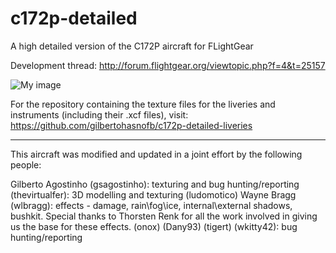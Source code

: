 c172p-detailed
==============
A high detailed version of the C172P aircraft for FLightGear

Development thread: http://forum.flightgear.org/viewtopic.php?f=4&t=25157

![My image](http://s23.postimg.org/6cuditurf/project.png)

For the repository containing the texture files for the liveries and instruments (including their .xcf files), visit: https://github.com/gilbertohasnofb/c172p-detailed-liveries

---

This aircraft was modified and updated in a joint effort by the following people:

Gilberto Agostinho (gsagostinho): texturing and bug hunting/reporting
(thevirtualfer): 3D modelling and texturing
(ludomotico)
Wayne Bragg (wlbragg): effects - damage, rain\fog\ice, internal\external shadows, bushkit. Special thanks to Thorsten Renk for all the work involved in giving us the base for these effects.
(onox)
(Dany93)
(tigert)
(wkitty42): bug hunting/reporting
